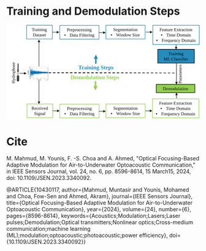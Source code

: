 # Training and Demodulation Steps

![image alt](https://github.com/muntasirmahmud1/OFAM_IEEE_Sensors_Journal/blob/5cb23ee24873a32c917a2caeacd15ce86d15cf17/images/Figure_4_svg.svg)

# Cite

M. Mahmud, M. Younis, F. -S. Choa and A. Ahmed, "Optical Focusing-Based Adaptive Modulation for Air-to-Underwater Optoacoustic Communication," in IEEE Sensors Journal, vol. 24, no. 6, pp. 8596-8614, 15 March15, 2024, doi: 10.1109/JSEN.2023.3340092.

@ARTICLE{10430117,
  author={Mahmud, Muntasir and Younis, Mohamed and Choa, Fow-Sen and Ahmed, Akram},
  journal={IEEE Sensors Journal}, 
  title={Optical Focusing-Based Adaptive Modulation for Air-to-Underwater Optoacoustic Communication}, 
  year={2024},
  volume={24},
  number={6},
  pages={8596-8614},
  keywords={Acoustics;Modulation;Lasers;Laser pulses;Demodulation;Optical transmitters;Nonlinear optics;Cross-medium communication;machine learning (ML);modulation;optoacoustic;photoacoustic;power efficiency},
  doi={10.1109/JSEN.2023.3340092}}
